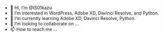 - 👋 Hi, I’m @IS01kazu
- 👀 I’m interested in WordPress, Adobe XD, Davinci Resolve, and Python.
- 🌱 I’m currently learning Adobe XD, Davinci Resolve, Python.
- 💞️ I’m looking to collaborate on ...
- 📫 How to reach me ...

<!---
IS01kazu/IS01kazu is a ✨ special ✨ repository because its `README.md` (this file) appears on your GitHub profile.
You can click the Preview link to take a look at your changes.
--->
